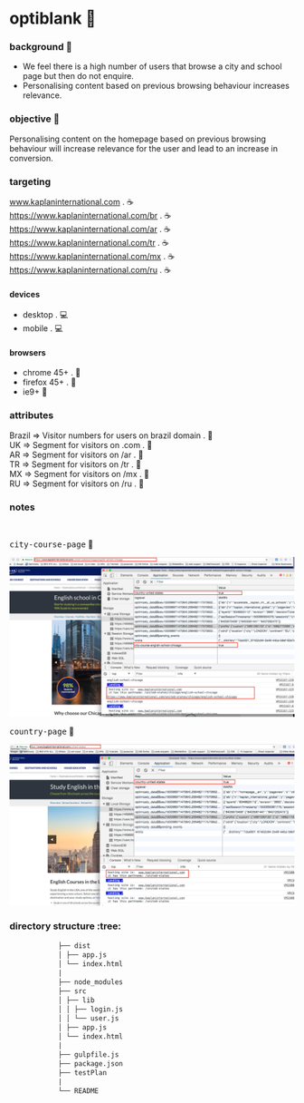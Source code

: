 # optiblank  :rocket:

### background  :bell:
- We feel there is a high number of users that browse a city and school page but then do not enquire. 
- Personalising content based on previous browsing behaviour increases relevance.

### objective :book:
Personalising content on the homepage based on previous browsing behaviour will increase relevance for the user and lead to an increase in conversion.

### targeting
www.kaplaninternational.com .   :coffee:          
https://www.kaplaninternational.com/br .   :coffee:         
https://www.kaplaninternational.com/ar .   :coffee:        
https://www.kaplaninternational.com/tr .   :coffee:         
https://www.kaplaninternational.com/mx .   :coffee:         
https://www.kaplaninternational.com/ru .   :coffee:            

#### devices
- desktop .  :computer:
- mobile .   :computer:

#### browsers
- chrome 45+ .   :scroll:
- firefox 45+ .  :scroll: 
- ie9+            :scroll:

### attributes
Brazil		=>	Visitor numbers for users on brazil domain . :pill:        
UK		=>	Segment for visitors on .com . :pill:          
AR		=>	Segment for visitors on /ar . :pill:         
TR		=>	Segment for visitors on /tr . :pill:         
MX		=>	Segment for visitors on /mx . :pill:         
RU		=>	Segment for visitors on /ru . :pill:          


### notes


<br/>

<kbd>city-course-page</kbd>  :rocket:     

![](/src/images/optiblank-kaplan-city.png) 


<kbd>country-page</kbd>  :rocket:     

![](/src/images/optiblank-kaplan-country.png) 



### directory structure :tree:

```
			├── dist
			│ ├── app.js
			│ └── index.html
			|
			├── node_modules
			├── src
			│ ├── lib
			│ │ ├── login.js
			│ │ └── user.js
			│ ├── app.js
			│ └── index.html
			|
			├── gulpfile.js
			├── package.json
			├── testPlan
			|
			└── README

```
